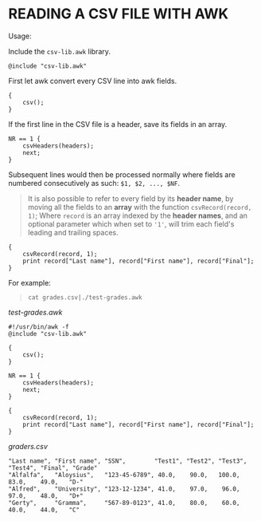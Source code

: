 # READING A CSV FILE WITH AWK

Usage:

Include the `csv-lib.awk` library.

```
@include "csv-lib.awk"
```

First let awk convert every CSV line into awk fields.

```
{
	csv();
}
```	

If the first line in the CSV file is a header, save its fields in an array. 


```
NR == 1 {
	csvHeaders(headers);
	next;
}
```				

Subsequent lines would then be processed normally where fields are numbered
consecutively as such: `$1, $2, ..., $NF`.

> It is also possible to refer to every field by its **header name**, by moving all
the fields to an **array** with the function `csvRecord(record, 1)`; Where
`record` is an array indexed by the **header names**, and an optional parameter which
when set to `'1'`, will trim each field's leading and trailing spaces.



```
{
	csvRecord(record, 1);
	print record["Last name"], record["First name"], record["Final"];
}
```	

For example:

> `cat grades.csv|./test-grades.awk`


*test-grades.awk*

```
#!/usr/bin/awk -f
@include "csv-lib.awk"

{
	csv();
}

NR == 1 {
	csvHeaders(headers);
	next;
}

{
	csvRecord(record, 1);
	print record["Last name"], record["First name"], record["Final"];
}
```

*graders.csv*

```
"Last name", "First name", "SSN",        "Test1", "Test2", "Test3", "Test4", "Final", "Grade"
"Alfalfa",   "Aloysius",   "123-45-6789", 40.0,    90.0,   100.0,    83.0,    49.0,   "D-"
"Alfred",    "University", "123-12-1234", 41.0,    97.0,    96.0,    97.0,    48.0,   "D+"
"Gerty",     "Gramma",     "567-89-0123", 41.0,    80.0,    60.0,    40.0,    44.0,   "C"
```
